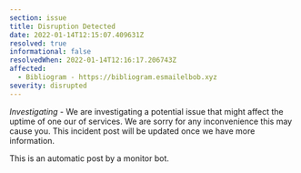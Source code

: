 ```yaml
---
section: issue
title: Disruption Detected
date: 2022-01-14T12:15:07.409631Z
resolved: true
informational: false
resolvedWhen: 2022-01-14T12:16:17.206743Z
affected:
  - Bibliogram - https://bibliogram.esmailelbob.xyz
severity: disrupted
---
```

*Investigating* - We are investigating a potential issue that might affect the uptime of one our of services. We are sorry for any inconvenience this may cause you. This incident post will be updated once we have more information.

This is an automatic post by a monitor bot.
        